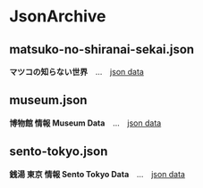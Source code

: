 # JsonArchive

## matsuko-no-shiranai-sekai.json
**マツコの知らない世界**　…　[json data](https://fieldarchive.github.io/JsonArchive/matsuko-no-shiranai-sekai.json)


## museum.json
**博物館 情報 Museum Data**　…　[json data](https://fieldarchive.github.io/JsonArchive/museum.json)

## sento-tokyo.json
**銭湯 東京 情報 Sento Tokyo Data**　…　[json data](https://fieldarchive.github.io/JsonArchive/sento-tokyo.json)

